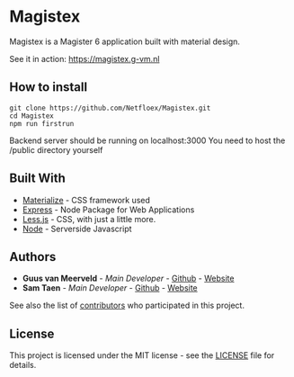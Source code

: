 # Magistex

Magistex is a Magister 6 application built with material design. 

See it in action: https://magistex.g-vm.nl

## How to install
```
git clone https://github.com/Netfloex/Magistex.git
cd Magistex
npm run firstrun
```
Backend server should be running on localhost:3000
You need to host the /public directory yourself
## Built With

* [Materialize](https://materializecss.com) - CSS framework used
* [Express](https://expressjs.com) - Node Package for Web Applications
* [Less.js](https://lesscss.org) - CSS, with just a little more.
* [Node](https://nodejs.org) - Serverside Javascript

## Authors

* **Guus van Meerveld** - *Main Developer* - [Github](https://github.com/Guusvanmeerveld)   -   [Website](https://g-vm.nl)
* **Sam Taen** - *Main Developer* - [Github](https://github.com/Netfloex/)  -   [Website](https://samtaen.nl)

See also the list of [contributors](https://github.com/Netfloex/Magistex/graphs/contributors) who participated in this project.

## License

This project is licensed under the MIT license - see the [LICENSE](LICENSE) file for details.
